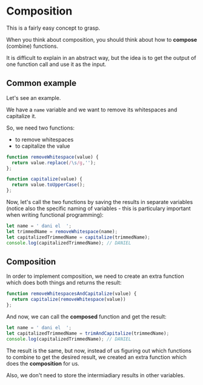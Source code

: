 # Composition

This is a fairly easy concept to grasp. 

When you think about composition, you should think about how to **compose** (combine) functions.

It is difficult to explain in an abstract way, but the idea is to get the output of one function call and use it as the input.

## Common example

Let's see an example.

We have a `name` variable and we want to remove its whitespaces and capitalize it.

So, we need two functions:
- to remove whitespaces
- to capitalize the value

``` js
function removeWhitespace(value) {
  return value.replace(/\s/g,'');
};

function capitalize(value) {
  return value.toUpperCase();
};
```

Now, let's call the two functions by saving the results in separate variables (notice also the specific naming of variables - this is particulary important when writing functional programming):

``` js
let name = ' dani el  ';
let trimmedName = removeWhitespace(name);
let capitalizedTrimmedName = capitalize(trimmedName);
console.log(capitalizedTrimmedName); // DANIEL
```

## Composition

In order to implement composition, we need to create an extra function which does both things and returns the result:

``` js
function removeWhitespacesAndCapitalize(value) {
  return capitalize(removeWhitespace(value))
};
```

And now, we can call the **composed** function and get the result:

``` js
let name = ' dani el  ';
let capitalizedTrimmedName = trimAndCapitalize(trimmedName);
console.log(capitalizedTrimmedName); // DANIEL
```

The result is the same, but now, instead of us figuring out which functions to combine to get the desired result, we created an extra function which does the **composition** for us.

Also, we don't need to store the intermiadiary results in other variables.

